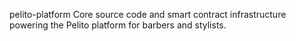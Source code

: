 pelito-platform
Core source code and smart contract infrastructure powering the Pelito platform for barbers and stylists.

